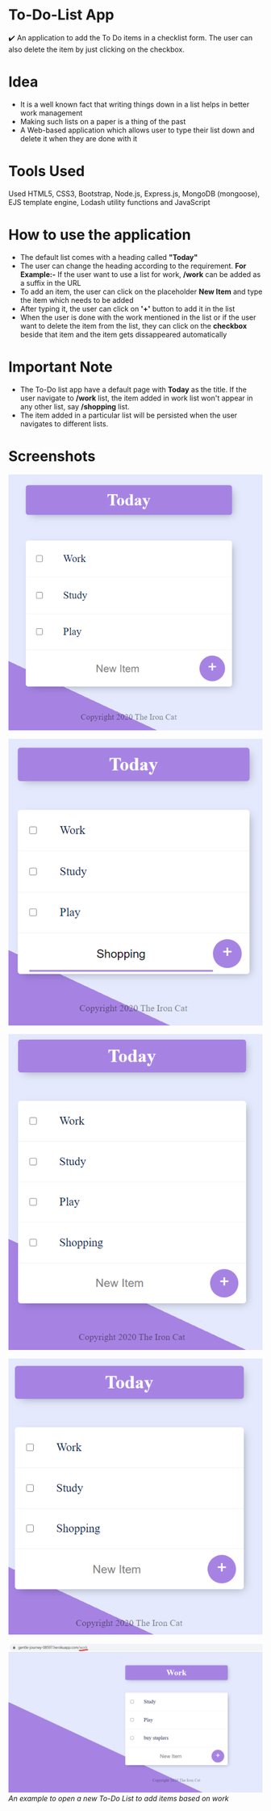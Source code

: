 # To-Do-List App
:heavy_check_mark: An application to add the To Do items in a checklist form. The user can also delete the item by just clicking on the checkbox.

# Idea
* It is a well known fact that writing things down in a list helps in better work management
* Making such lists on a paper is a thing of the past
* A Web-based application which allows user to type their list down and delete it when they are done with it

# Tools Used
Used HTML5, CSS3, Bootstrap, Node.js, Express.js, MongoDB (mongoose), EJS template engine, Lodash utility functions and JavaScript

# How to use the application
* The default list comes with a heading called **"Today"**
* The user can change the heading according to the requirement. **For Example:-** If the user want to use a list for work,  **/work** can be added as a suffix in the URL
* To add an item, the user can click on the placeholder **New Item** and type the item which needs to be added
* After typing it, the user can click on **'+'** button to add it in the list
* When the user is done with the work mentioned in the list or if the user want to delete the item from the list, they can click on the **checkbox** beside that item and the item gets dissappeared automatically

# Important Note
* The To-Do list app have a default page with **Today** as the title. If the user navigate to **/work** list, the item added in work list won't appear in any other list, say **/shopping** list.
* The item added in a particular list will be persisted when the user navigates to different lists.

# Screenshots
![](images/default.png)

![](images/type-list.png)

![](images/list-added.png)

![](images/item-deleted.png)

![](images/work-list.png)
*An example to open a new To-Do List to add items based on work*

